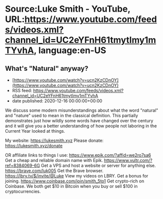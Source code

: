 # Source:Luke Smith - YouTube, URL:https://www.youtube.com/feeds/videos.xml?channel_id=UC2eYFnH61tmytImy1mTYvhA, language:en-US

## What's "Natural" anyway?
 - [https://www.youtube.com/watch?v=ucn2KzCDnOY](https://www.youtube.com/watch?v=ucn2KzCDnOY)
 - RSS feed: https://www.youtube.com/feeds/videos.xml?channel_id=UC2eYFnH61tmytImy1mTYvhA
 - date published: 2020-12-16 00:00:00+00:00

We discuss some modern misunderstandings about what the word "natural" and "nature" used to mean in the classical definition. This partially demonstrates just how wildly some words have changed over the century and it will give you a better understanding of how people not laboring in the Current Year looked at things.

My website: https://lukesmith.xyz
Please donate: https://lukesmith.xyz/donate

OR affiliate links to things l use:
https://www.epik.com/?affid=we2ro7sa6 Get a cheap and reliable domain name with Epik.
https://www.vultr.com/?ref=8384069-6G Get a VPS and host a website or server for anything else.
https://brave.com/luk005 Get the Brave browser.
https://lbry.tv/$/invite/@Luke View my videos on LBRY. Get a bonus for joining.
https://www.coinbase.com/join/smith_5to1 Get crypto-rich on Coinbase. We both get $10 in Bitcoin when you buy or sell $100 in cryptocurrencies.


